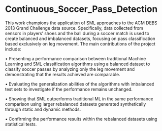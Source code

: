 # Continuous_Soccer_Pass_Detection

This work champions the application of SML approaches to the ACM DEBS 2013 Grand Challenge data source. Specifically, data collected from sensors in players’ shoes and the ball during a soccer match is used to create balanced and imbalanced datasets, focusing on pass classification based exclusively on leg movement. The main contributions of the project include:

• Presenting a performance comparison between traditional Machine Learning and SML classification algorithms using a balanced dataset to classify soccer passes by analyzing only the leg movement and demonstrating that the results achieved are comparable.

• Evaluating the generalization abilities of the algorithms with imbalanced test sets to investigate if the performance remains unchanged.

• Showing that SML outperforms traditional ML in the same performance comparison using larger rebalanced datasets generated synthetically through static and dynamic methods.

• Confirming the performance results within the rebalanced datasets using statistical tests.
